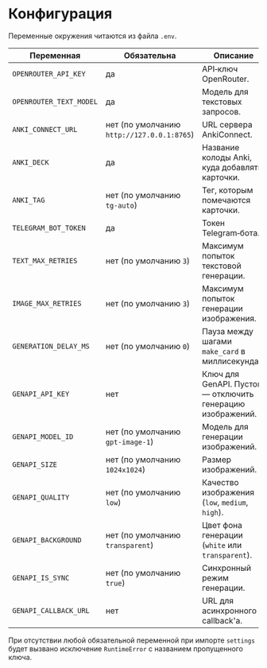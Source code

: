 # Конфигурация

Переменные окружения читаются из файла `.env`.

| Переменная | Обязательна | Описание |
|------------|-------------|----------|
| `OPENROUTER_API_KEY` | да | API‑ключ OpenRouter. |
| `OPENROUTER_TEXT_MODEL` | да | Модель для текстовых запросов. |
| `ANKI_CONNECT_URL` | нет (по умолчанию `http://127.0.0.1:8765`) | URL сервера AnkiConnect. |
| `ANKI_DECK` | да | Название колоды Anki, куда добавлять карточки. |
| `ANKI_TAG` | нет (по умолчанию `tg-auto`) | Тег, которым помечаются карточки. |
| `TELEGRAM_BOT_TOKEN` | да | Токен Telegram‑бота. |
| `TEXT_MAX_RETRIES` | нет (по умолчанию `3`) | Максимум попыток текстовой генерации. |
| `IMAGE_MAX_RETRIES` | нет (по умолчанию `3`) | Максимум попыток генерации изображения. |
| `GENERATION_DELAY_MS` | нет (по умолчанию `0`) | Пауза между шагами `make_card` в миллисекундах. |
| `GENAPI_API_KEY` | нет | Ключ для GenAPI. Пустой — отключить генерацию изображений. |
| `GENAPI_MODEL_ID` | нет (по умолчанию `gpt-image-1`) | Модель для генерации изображений. |
| `GENAPI_SIZE` | нет (по умолчанию `1024x1024`) | Размер изображений. |
| `GENAPI_QUALITY` | нет (по умолчанию `low`) | Качество изображения (`low`, `medium`, `high`). |
| `GENAPI_BACKGROUND` | нет (по умолчанию `transparent`) | Цвет фона генерации (`white` или `transparent`). |
| `GENAPI_IS_SYNC` | нет (по умолчанию `true`) | Синхронный режим генерации. |
| `GENAPI_CALLBACK_URL` | нет | URL для асинхронного callback'а. |

При отсутствии любой обязательной переменной при импорте `settings` будет
вызвано исключение `RuntimeError` с названием пропущенного ключа.
